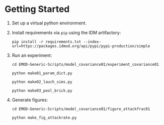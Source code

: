 # Getting Started

1. Set up a virtual python environment.

2. Install requirements via `pip` using the IDM artifactory:

    `pip install -r requirements.txt --index-url=https://packages.idmod.org/api/pypi/pypi-production/simple`

3. Run an experiment:

    `cd EMOD-Generic-Scripts/model_covariance01/experiment_covariance01`

    `python make01_param_dict.py`

    `python make02_lauch_sims.py`

    `python make03_pool_brick.py`

4. Generate figures:

    `cd EMOD-Generic-Scripts/model_covariance01/figure_attackfrac01`

    `python make_fig_attackrate.py`
